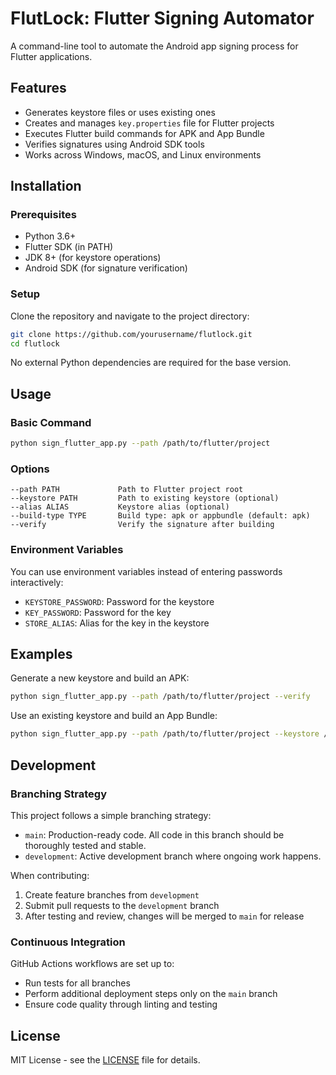 # FlutLock: Flutter Signing Automator

A command-line tool to automate the Android app signing process for Flutter applications.

## Features

- Generates keystore files or uses existing ones
- Creates and manages `key.properties` file for Flutter projects
- Executes Flutter build commands for APK and App Bundle
- Verifies signatures using Android SDK tools
- Works across Windows, macOS, and Linux environments

## Installation

### Prerequisites

- Python 3.6+
- Flutter SDK (in PATH)
- JDK 8+ (for keystore operations)
- Android SDK (for signature verification)

### Setup

Clone the repository and navigate to the project directory:

```bash
git clone https://github.com/yourusername/flutlock.git
cd flutlock
```

No external Python dependencies are required for the base version.

## Usage

### Basic Command

```bash
python sign_flutter_app.py --path /path/to/flutter/project
```

### Options

```
--path PATH             Path to Flutter project root
--keystore PATH         Path to existing keystore (optional)
--alias ALIAS           Keystore alias (optional)
--build-type TYPE       Build type: apk or appbundle (default: apk)
--verify                Verify the signature after building
```

### Environment Variables

You can use environment variables instead of entering passwords interactively:

- `KEYSTORE_PASSWORD`: Password for the keystore
- `KEY_PASSWORD`: Password for the key
- `STORE_ALIAS`: Alias for the key in the keystore

## Examples

Generate a new keystore and build an APK:

```bash
python sign_flutter_app.py --path /path/to/flutter/project --verify
```

Use an existing keystore and build an App Bundle:

```bash
python sign_flutter_app.py --path /path/to/flutter/project --keystore /path/to/existing.keystore --alias upload --build-type appbundle
```

## Development

### Branching Strategy

This project follows a simple branching strategy:

- `main`: Production-ready code. All code in this branch should be thoroughly tested and stable.
- `development`: Active development branch where ongoing work happens.

When contributing:

1. Create feature branches from `development`
2. Submit pull requests to the `development` branch
3. After testing and review, changes will be merged to `main` for release

### Continuous Integration

GitHub Actions workflows are set up to:

- Run tests for all branches
- Perform additional deployment steps only on the `main` branch
- Ensure code quality through linting and testing

## License

MIT License - see the [LICENSE](LICENSE) file for details.

